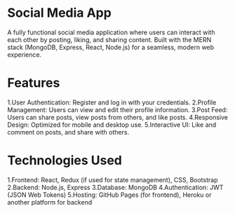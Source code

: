 # Social Media App
A fully functional social media application where users can interact with each other by posting, liking, and sharing content. Built with the MERN stack (MongoDB, Express, React, Node.js) for a seamless, modern web experience.

# Features
1.User Authentication: Register and log in with your credentials.
2.Profile Management: Users can view and edit their profile information.
3.Post Feed: Users can share posts, view posts from others, and like posts.
4.Responsive Design: Optimized for mobile and desktop use.
5.Interactive UI: Like and comment on posts, and share with others.


# Technologies Used
1.Frontend: React, Redux (if used for state management), CSS, Bootstrap
2.Backend: Node.js, Express
3.Database: MongoDB
4.Authentication: JWT (JSON Web Tokens)
5.Hosting: GitHub Pages (for frontend), Heroku or another platform for backend
